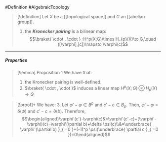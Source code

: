 #Definition #AlgebraicTopology 

> [!definition]
> Let $X$ be a [[topological space]] and $G$ an [[abelian group]].
> 1. the ***Kronecker pairing*** is a bilinear map: $$\braket{ \cdot  , \cdot  } :H^p(X;G)\times H_{p}(X)\to G,\quad ([\varphi],[c])\mapsto \varphi(c)$$

---
##### Properties
> [!lemma] Proposition 1
> We have that:
> 1. the Kronecker pairing is well-defined.
> 2. $\braket{ \cdot , \cdot }$ induces a linear map $H^p(X;G)\otimes H_{p}(X)\to G$

> [!proof]+
> We have:
> 3. Let $\varphi'-\varphi\in B^p$ and $c'-c\in B_{p}$. Then, $\varphi'-\varphi=\delta(\psi)$ and $c'-c=\partial(b)$. Therefore, $$\begin{aligned}\varphi'(c')-\varphi(c)&=\varphi'(c'-c)+(\varphi'-\varphi)(c)=\varphi'(\partial b)+\delta \psi(c)\\&=\underbrace{ \varphi'(\partial b) }_{ =0 }+(-1)^p \psi(\underbrace{ \partial c }_{ =0 })=0\end{aligned}$$ 
